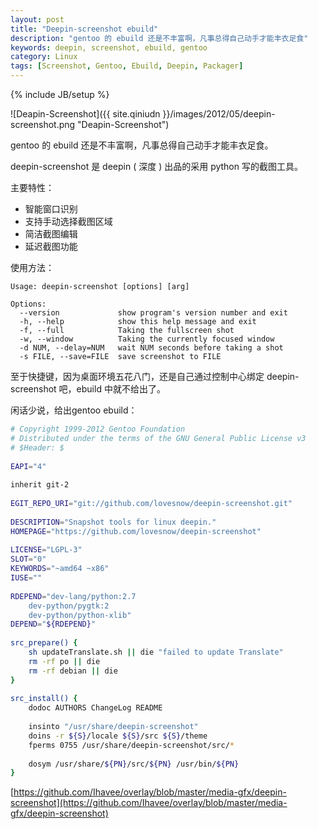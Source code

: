 ```yaml
---
layout: post
title: "Deepin-screenshot ebuild"
description: "gentoo 的 ebuild 还是不丰富啊，凡事总得自己动手才能丰衣足食"
keywords: deepin, screenshot, ebuild, gentoo
category: Linux
tags: [Screenshot, Gentoo, Ebuild, Deepin, Packager]
---
```

{% include JB/setup %}

![Deapin-Screenshot]({{ site.qiniudn }}/images/2012/05/deepin-screenshot.png "Deapin-Screenshot")

gentoo 的 ebuild 还是不丰富啊，凡事总得自己动手才能丰衣足食。

<!-- more -->
deepin-screenshot 是 deepin ( 深度 ) 出品的采用 python 写的截图工具。

主要特性：

- 智能窗口识别
- 支持手动选择截图区域
- 简洁截图编辑
- 延迟截图功能

使用方法：

    Usage: deepin-screenshot [options] [arg]
 
    Options:
      --version             show program's version number and exit
      -h, --help            show this help message and exit
      -f, --full            Taking the fullscreen shot
      -w, --window          Taking the currently focused window
      -d NUM, --delay=NUM   wait NUM seconds before taking a shot
      -s FILE, --save=FILE  save screenshot to FILE

至于快捷键，因为桌面环境五花八门，还是自己通过控制中心绑定 deepin-screenshot 吧，ebuild 中就不给出了。

闲话少说，给出gentoo ebuild：

```bash
# Copyright 1999-2012 Gentoo Foundation
# Distributed under the terms of the GNU General Public License v3
# $Header: $
 
EAPI="4"
 
inherit git-2
 
EGIT_REPO_URI="git://github.com/lovesnow/deepin-screenshot.git"
 
DESCRIPTION="Snapshot tools for linux deepin."
HOMEPAGE="https://github.com/lovesnow/deepin-screenshot"
 
LICENSE="LGPL-3"
SLOT="0"
KEYWORDS="~amd64 ~x86"
IUSE=""
 
RDEPEND="dev-lang/python:2.7
    dev-python/pygtk:2
    dev-python/python-xlib"
DEPEND="${RDEPEND}"
 
src_prepare() {
    sh updateTranslate.sh || die "failed to update Translate"
    rm -rf po || die
    rm -rf debian || die
}
 
src_install() {
    dodoc AUTHORS ChangeLog README
 
    insinto "/usr/share/deepin-screenshot"
    doins -r ${S}/locale ${S}/src ${S}/theme
    fperms 0755 /usr/share/deepin-screenshot/src/*
 
    dosym /usr/share/${PN}/src/${PN} /usr/bin/${PN}
}
```

[https://github.com/Ihavee/overlay/blob/master/media-gfx/deepin-screenshot](https://github.com/Ihavee/overlay/blob/master/media-gfx/deepin-screenshot)
